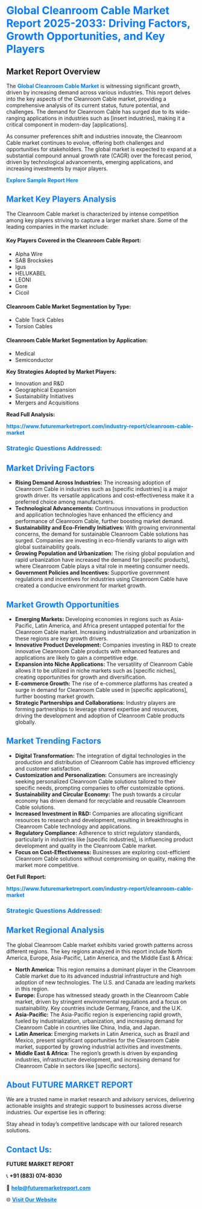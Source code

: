 <h1 style="color: #007BFF;">Global Cleanroom Cable Market Report 2025-2033: Driving Factors, Growth Opportunities, and Key Players</h1>

<section id="overview">
<h2>Market Report Overview</h2>
<p>The <a href="https://www.futuremarketreport.com/industry-report/cleanroom-cable-market" style="color: #007BFF; text-decoration: none;"><strong>Global Cleanroom Cable Market</strong></a> is witnessing significant growth, driven by increasing demand across various industries. This report delves into the key aspects of the Cleanroom Cable market, providing a comprehensive analysis of its current status, future potential, and challenges. The demand for Cleanroom Cable has surged due to its wide-ranging applications in industries such as [insert industries], making it a critical component in modern-day [applications].</p>
<p>As consumer preferences shift and industries innovate, the Cleanroom Cable market continues to evolve, offering both challenges and opportunities for stakeholders. The global market is expected to expand at a substantial compound annual growth rate (CAGR) over the forecast period, driven by technological advancements, emerging applications, and increasing investments by major players.</p>
</section>

<section id="overview">
<p><a href="https://www.futuremarketreport.com/request-sample/reportId=81420" style="color: #007BFF; text-decoration: none;"><strong>Explore Sample Report Here</strong></a></p>
</section>

<section id="key-players">
<h2 style="color: #007BFF;">Market Key Players Analysis</h2>
<p>The Cleanroom Cable market is characterized by intense competition among key players striving to capture a larger market share. Some of the leading companies in the market include:</p>
<h4>Key Players Covered in the Cleanroom Cable Report:</h4>
<ul><li>Alpha Wire</li><li>SAB Brockskes</li><li>Igus</li><li>HELUKABEL</li><li>LEONI</li><li>Gore</li><li>Cicoil</li></ul>
<h4>Cleanroom Cable Market Segmentation by Type:</h4>
<ul><li>Cable Track Cables</li><li>Torsion Cables</li></ul>

<h4>Cleanroom Cable Market Segmentation by Application:</h4>
<ul><li>Medical</li><li>Semiconductor</li></ul>
<p><strong>Key Strategies Adopted by Market Players:</strong></p>
<ul>
<li>Innovation and R&D</li>
<li>Geographical Expansion</li>
<li>Sustainability Initiatives</li>
<li>Mergers and Acquisitions</li>
</ul>
</section>

<section>
<p><strong>Read Full Analysis: </strong></p><a href="https://www.futuremarketreport.com/industry-report/cleanroom-cable-market" style="color: #007BFF; text-decoration: none;"><strong>https://www.futuremarketreport.com/industry-report/cleanroom-cable-market</strong></a>
<h3 style="color: #007BFF;">Strategic Questions Addressed:</h3>
</section>

<section id="driving-factors">
<h2 style="color: #007BFF;">Market Driving Factors</h2>
<ul>
<li><strong>Rising Demand Across Industries:</strong> The increasing adoption of Cleanroom Cable in industries such as [specific industries] is a major growth driver. Its versatile applications and cost-effectiveness make it a preferred choice among manufacturers.</li>
<li><strong>Technological Advancements:</strong> Continuous innovations in production and application technologies have enhanced the efficiency and performance of Cleanroom Cable, further boosting market demand.</li>
<li><strong>Sustainability and Eco-Friendly Initiatives:</strong> With growing environmental concerns, the demand for sustainable Cleanroom Cable solutions has surged. Companies are investing in eco-friendly variants to align with global sustainability goals.</li>
<li><strong>Growing Population and Urbanization:</strong> The rising global population and rapid urbanization have increased the demand for [specific products], where Cleanroom Cable plays a vital role in meeting consumer needs.</li>
<li><strong>Government Policies and Incentives:</strong> Supportive government regulations and incentives for industries using Cleanroom Cable have created a conducive environment for market growth.</li>
</ul>
</section>

<section id="growth-opportunities">
<h2 style="color: #007BFF;">Market Growth Opportunities</h2>
<ul>
<li><strong>Emerging Markets:</strong> Developing economies in regions such as Asia-Pacific, Latin America, and Africa present untapped potential for the Cleanroom Cable market. Increasing industrialization and urbanization in these regions are key growth drivers.</li>
<li><strong>Innovative Product Development:</strong> Companies investing in R&D to create innovative Cleanroom Cable products with enhanced features and applications are likely to gain a competitive edge.</li>
<li><strong>Expansion into Niche Applications:</strong> The versatility of Cleanroom Cable allows it to be utilized in niche markets such as [specific niches], creating opportunities for growth and diversification.</li>
<li><strong>E-commerce Growth:</strong> The rise of e-commerce platforms has created a surge in demand for Cleanroom Cable used in [specific applications], further boosting market growth.</li>
<li><strong>Strategic Partnerships and Collaborations:</strong> Industry players are forming partnerships to leverage shared expertise and resources, driving the development and adoption of Cleanroom Cable products globally.</li>
</ul>
</section>

<section id="trending-factors">
<h2 style="color: #007BFF;">Market Trending Factors</h2>
<ul>
<li><strong>Digital Transformation:</strong> The integration of digital technologies in the production and distribution of Cleanroom Cable has improved efficiency and customer satisfaction.</li>
<li><strong>Customization and Personalization:</strong> Consumers are increasingly seeking personalized Cleanroom Cable solutions tailored to their specific needs, prompting companies to offer customizable options.</li>
<li><strong>Sustainability and Circular Economy:</strong> The push towards a circular economy has driven demand for recyclable and reusable Cleanroom Cable solutions.</li>
<li><strong>Increased Investment in R&D:</strong> Companies are allocating significant resources to research and development, resulting in breakthroughs in Cleanroom Cable technology and applications.</li>
<li><strong>Regulatory Compliance:</strong> Adherence to strict regulatory standards, particularly in industries like [specific industries], is influencing product development and quality in the Cleanroom Cable market.</li>
<li><strong>Focus on Cost-Effectiveness:</strong> Businesses are exploring cost-efficient Cleanroom Cable solutions without compromising on quality, making the market more competitive.</li>
</ul>
</section>

<section>
<p><strong>Get Full Report: </strong></p><a href="https://www.futuremarketreport.com/industry-report/cleanroom-cable-market" style="color: #007BFF; text-decoration: none;"><strong>https://www.futuremarketreport.com/industry-report/cleanroom-cable-market</strong></a>
<h3 style="color: #007BFF;">Strategic Questions Addressed:</h3>
</section>


<section id="regional-analysis">
<h2 style="color: #007BFF;">Market Regional Analysis</h2>
<p>The global Cleanroom Cable market exhibits varied growth patterns across different regions. The key regions analyzed in this report include North America, Europe, Asia-Pacific, Latin America, and the Middle East & Africa:</p>
<ul>
<li><strong>North America:</strong> This region remains a dominant player in the Cleanroom Cable market due to its advanced industrial infrastructure and high adoption of new technologies. The U.S. and Canada are leading markets in this region.</li>
<li><strong>Europe:</strong> Europe has witnessed steady growth in the Cleanroom Cable market, driven by stringent environmental regulations and a focus on sustainability. Key countries include Germany, France, and the U.K.</li>
<li><strong>Asia-Pacific:</strong> The Asia-Pacific region is experiencing rapid growth, fueled by industrialization, urbanization, and increasing demand for Cleanroom Cable in countries like China, India, and Japan.</li>
<li><strong>Latin America:</strong> Emerging markets in Latin America, such as Brazil and Mexico, present significant opportunities for the Cleanroom Cable market, supported by growing industrial activities and investments.</li>
<li><strong>Middle East & Africa:</strong> The region’s growth is driven by expanding industries, infrastructure development, and increasing demand for Cleanroom Cable in sectors like [specific sectors].</li>
</ul>
</section>

<footer>
<h2 style="color: #007BFF;">About FUTURE MARKET REPORT</h2>
<p>We are a trusted name in market research and advisory services, delivering actionable insights and strategic support to businesses across diverse industries. Our expertise lies in offering:</p>

<p>Stay ahead in today’s competitive landscape with our tailored research solutions.</p>

<h2 style="color: #007BFF;">Contact Us:</h2>
<p><strong>FUTURE MARKET REPORT</strong></p>
<p>📞 <strong>+91 (883) 074-8030</strong></p>
<p>📧 <strong><a href="mailto:help@futuremarketreport.com" style="color: #007BFF;">help@futuremarketreport.com</a></strong></p>
<p>🌐 <strong><a href="https://www.futuremarketreport.com/" style="color: #007BFF;">Visit Our Website</a></strong></p>
</footer>